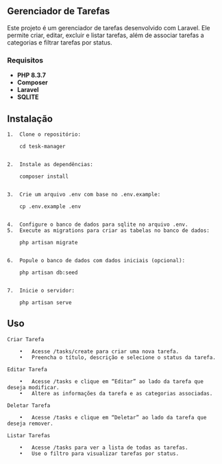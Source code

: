 ## Gerenciador de Tarefas

Este projeto é um gerenciador de tarefas desenvolvido com Laravel. Ele permite criar, editar, excluir e listar tarefas, além de associar tarefas a categorias e filtrar tarefas por status.

### Requisitos

- **PHP 8.3.7**
- **Composer**
- **Laravel**
- **SQLITE**

## Instalação

    1.	Clone o repositório:

        cd tesk-manager


	2.	Instale as dependências:

        composer install


	3.	Crie um arquivo .env com base no .env.example:

        cp .env.example .env


	4.	Configure o banco de dados para sqlite no arquivo .env.
	5.	Execute as migrations para criar as tabelas no banco de dados:

        php artisan migrate


	6.	Popule o banco de dados com dados iniciais (opcional):

        php artisan db:seed


	7.	Inicie o servidor:

        php artisan serve


## Uso

    Criar Tarefa

        •	Acesse /tasks/create para criar uma nova tarefa.
        •	Preencha o título, descrição e selecione o status da tarefa.

    Editar Tarefa

        •	Acesse /tasks e clique em “Editar” ao lado da tarefa que deseja modificar.
        •	Altere as informações da tarefa e as categorias associadas.

    Deletar Tarefa

        •	Acesse /tasks e clique em “Deletar” ao lado da tarefa que deseja remover.

    Listar Tarefas

        •	Acesse /tasks para ver a lista de todas as tarefas.
        •	Use o filtro para visualizar tarefas por status.

